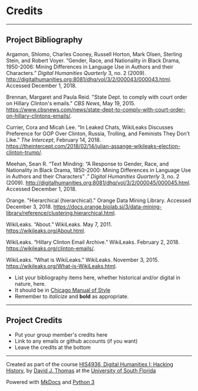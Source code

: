 # Credits

---

## Project Bibliography

Argamon, Shlomo, Charles Cooney, Russell Horton, Mark Olsen, Sterling Stein, and Robert Voyer. “Gender, Race, and Nationality in Black Drama, 1950-2006: Mining Differences in Language Use in Authors and their Characters.” _Digital Humanities Quarterly_ 3, no. 2 (2009). http://digitalhumanities.org:8081/dhq/vol/3/2/000043/000043.html. Accessed December 1, 2018.

Brennan, Margaret and Paula Reid. "State Dept. to comply with court order on Hillary Clinton's emails." _CBS News_, May 19, 2015. https://www.cbsnews.com/news/state-dept-to-comply-with-court-order-on-hillary-clintons-emails/.

Currier, Cora and Micah Lee. “In Leaked Chats, WikiLeaks Discusses Preference for GOP Over Clinton, Russia, Trolling, and Feminists They Don’t Like.” _The Intercept_, February 14, 2018. https://theintercept.com/2018/02/14/julian-assange-wikileaks-election-clinton-trump/.

Meehan, Sean R. “Text Minding: “A Response to Gender, Race, and Nationality in Black Drama, 1850-2000: Mining Differences in Language Use in Authors and their Characters” .” _Digital Humanities Quarterly_ 3, no. 2 (2009). http://digitalhumanities.org:8081/dhq/vol/3/2/000045/000045.html. Accessed December 1, 2018.

Orange. "Hierarchical (hierarchical)." Orange Data Mining Library. Accessed December 3, 2018. https://docs.orange.biolab.si/3/data-mining-library/reference/clustering.hierarchical.html.

WikiLeaks. “About.” WikiLeaks. May 7, 2011. https://wikileaks.org/About.html.

WikiLeaks. “Hillary Clinton Email Archive.” WikiLeaks. February 2, 2018. https://wikileaks.org/clinton-emails/.

WikiLeaks. “What is WikiLeaks.” WikiLeaks. November 3, 2015. https://wikileaks.org/What-is-WikiLeaks.html.






* List your bibliography items here, whether historical and/or digital in nature, here.
* It should be in [Chicago Manual of Style](chicagomanualofstyle.org)
* Remember to *italicize* and **bold** as appropriate.

---

## Project Credits

* Put your group member's credits here
* Link to any emails or github accounts (if you want)
* Leave the credits at the bottom

---

Created as part of the course [HIS4936, Digital Humanities I: Hacking History](https://hacking-history.readthedocs.io), by [David J. Thomas](https://github.com/thePortus) at the [University of South Florida](https://www.usf.edu)

Powered with [MkDocs](https://mkdocs.org) and [Python 3](https://python.org)
